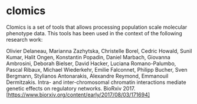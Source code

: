 # clomics

Clomics is a set of tools that allows processing population scale molecular phenotype data. This tools has been used in the context of the following research work:

Olivier Delaneau, Marianna Zazhytska, Christelle Borel, Cedric Howald, Sunil Kumar, Halit Ongen, Konstantin Popadin, Daniel Marbach, Giovanna Ambrosini, Deborah Bielser, David Hacker, Luciana Romano-Palumbo, Pascal Ribaux, Michael Wiederkehr, Emilie Falconnet, Philipp Bucher, Sven Bergmann, Stylianos Antonarakis, Alexandre Reymond, Emmanouil Dermitzakis. Intra- and inter-chromosomal chromatin interactions mediate genetic effects on regulatory networks. BioRxiv 2017. [https://www.biorxiv.org/content/early/2017/08/03/171694]

